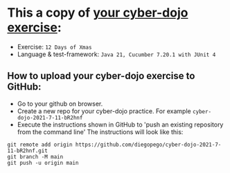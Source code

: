 # This a copy of [your cyber-dojo exercise](https://cyber-dojo.org/kata/edit/2pNnrF):
- Exercise: `12 Days of Xmas`
- Language & test-framework: `Java 21, Cucumber 7.20.1 with JUnit 4`

## How to upload your cyber-dojo exercise to GitHub:
- Go to your github on browser.
- Create a new repo for your cyber-dojo practice. For example `cyber-dojo-2021-7-11-bR2hnf`
- Execute the instructions shown in GitHub to 'push an existing repository from the command line'
The instructions will look like this:
```
git remote add origin https://github.com/diegopego/cyber-dojo-2021-7-11-bR2hnf.git
git branch -M main
git push -u origin main
```